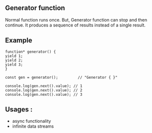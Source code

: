 ## Generator function
Normal function runs once. But, Generator function can stop and then continue. It produces a sequence of results instead of a single result.

## Example 

    function* generator() {
    yield 1;
    yield 2;
    yield 3;
    }

    const gen = generator();         // "Generator { }"

    console.log(gen.next().value); // 1
    console.log(gen.next().value); // 2
    console.log(gen.next().value); // 3


## Usages :
  * async functionality
  * infinite data streams
